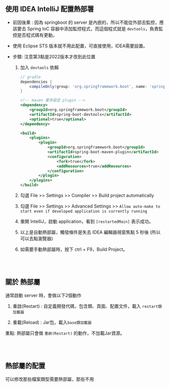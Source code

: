## 使用 IDEA IntelliJ 配置熱部署
* 前因後果 : 因為 springboot 的 server 是內嵌的，所以不能從外部去監控，應該要去 Spring IoC 容器中添加監控程式，而這個程式就是 `devtools`，負責監控是否程式碼有更動。

* 使用 Eclipse STS 版本就不用此配置，可直接使用，IDEA需要設置。

* 步驟: 注意第3點是2022版本才改到此位置

    1. 加入 `devtools` 依賴

        ```groovy
        // gradle
        dependencies {
            compileOnly(group: 'org.springframework.boot', name: 'spring-boot-devtools', version: '2.7.2')
        }
        ```
        ```xml
        <!-- maven 要多設定 plugin -->
        <dependency>
            <groupId>org.springframework.boot</groupId>
            <artifactId>spring-boot-devtools</artifactId>
            <optional>true</optional>
        </dependency>

        <build>
            <plugins>
                <plugin>
                    <groupId>org.springframework.boot</groupId>
                    <artifactId>spring-boot-maven-plugin</artifactId>
                    <configuration>
                        <fork>true</fork>
                        <addResources>true</addResources>
                    </configuration>
                </plugin>
            </plugins>
        </build>
        ```
    
    2. 勾選 File >> Settings >> Compiler >> Build project automatically

    3. 勾選 File >> Settings >> Advanced Settings >> `Allow auto-make to start even if developed application is currently running`

    4. 重開 IntelliJ，啟動 application，看到 `[restartedMain]` 表示成功。

    5. 以上是自動熱部屬，觸發條件是失去 IDEA 編輯器視窗焦點 5 秒後 (所以可以去點瀏覽器)

    6. 如需要手動熱部屬時，按下 ctrl + F9，Build Project。

<br/>

<br/>

## 關於 熱部屬
通常啟動 server 時，會做以下2個動作

1. 重啟(Restart) : 自定義開發代碼，包含類、頁面、配置文件，載入 `restart類加載器`

2. 重載(Reload) : Jar包，載入`base類加載器`

重點: 熱部屬只會做 `重啟(Restart)` 的動作，不加載Jar資源。

<br/>

<br/>

## 熱部屬的配置
可以修改那些檔案類型需要熱部屬，那些不用